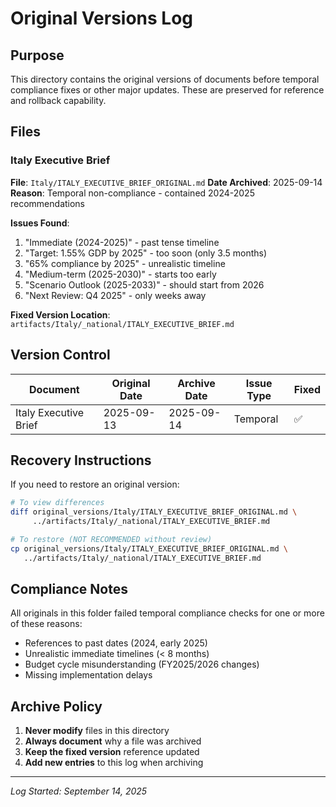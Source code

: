 # Original Versions Log

## Purpose
This directory contains the original versions of documents before temporal compliance fixes or other major updates. These are preserved for reference and rollback capability.

## Files

### Italy Executive Brief
**File**: `Italy/ITALY_EXECUTIVE_BRIEF_ORIGINAL.md`
**Date Archived**: 2025-09-14
**Reason**: Temporal non-compliance - contained 2024-2025 recommendations

**Issues Found**:
1. "Immediate (2024-2025)" - past tense timeline
2. "Target: 1.55% GDP by 2025" - too soon (only 3.5 months)
3. "65% compliance by 2025" - unrealistic timeline
4. "Medium-term (2025-2030)" - starts too early
5. "Scenario Outlook (2025-2033)" - should start from 2026
6. "Next Review: Q4 2025" - only weeks away

**Fixed Version Location**: `artifacts/Italy/_national/ITALY_EXECUTIVE_BRIEF.md`

## Version Control

| Document | Original Date | Archive Date | Issue Type | Fixed |
|----------|--------------|--------------|------------|-------|
| Italy Executive Brief | 2025-09-13 | 2025-09-14 | Temporal | ✅ |

## Recovery Instructions

If you need to restore an original version:

```bash
# To view differences
diff original_versions/Italy/ITALY_EXECUTIVE_BRIEF_ORIGINAL.md \
     ../artifacts/Italy/_national/ITALY_EXECUTIVE_BRIEF.md

# To restore (NOT RECOMMENDED without review)
cp original_versions/Italy/ITALY_EXECUTIVE_BRIEF_ORIGINAL.md \
   ../artifacts/Italy/_national/ITALY_EXECUTIVE_BRIEF.md
```

## Compliance Notes

All originals in this folder failed temporal compliance checks for one or more of these reasons:
- References to past dates (2024, early 2025)
- Unrealistic immediate timelines (< 8 months)
- Budget cycle misunderstanding (FY2025/2026 changes)
- Missing implementation delays

## Archive Policy

1. **Never modify** files in this directory
2. **Always document** why a file was archived
3. **Keep the fixed version** reference updated
4. **Add new entries** to this log when archiving

---

*Log Started: September 14, 2025*
